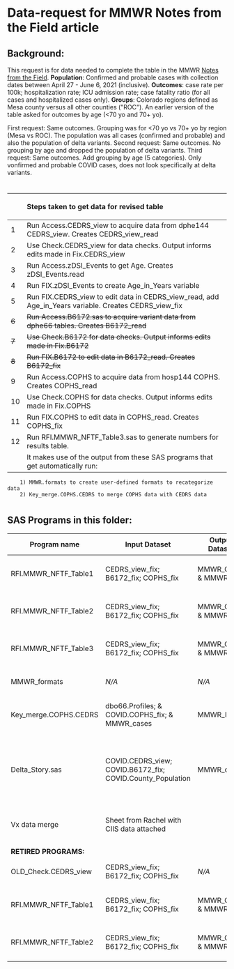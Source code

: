 # Data-request for MMWR Notes from the Field article

## Background: 
This request is for data needed to complete the table in the MMWR [Notes from the Field](https://docs.google.com/document/d/1Jla02O-FwNHoCOz3zqUEXd80KRmpGzljFKM7hfSf7T4/edit?ts=60f10e65).  **Population**:  Confirmed and probable cases with collection dates between April 27 - June 6, 2021 (inclusive).  **Outcomes**: case rate per 100k; hospitalization rate; ICU admission rate; case fatality ratio (for all cases and hospitalized cases only).  **Groups**: Colorado regions defined as Mesa county versus all other counties ("ROC"). An earlier version of the table asked for outcomes by age (<70 yo and 70+ yo).  

First request: Same outcomes. Grouping was for <70 yo vs 70+ yo by region (Mesa vs ROC). The population was all cases (confirmed and probable) and also the population of delta variants.
Second request: Same outcomes. No grouping by age and dropped the population of delta variants.
Third request: Same outcomes. Add grouping by age (5 categories). Only vonfirmed and probable COVID cases, does not look specifically at delta variants.
#

|     | <p align="left">Steps taken to get data for revised table</p> |
| --- | ------------------------------------------------------------------------------------ |
|1| Run Access.CEDRS_view to acquire data from dphe144 CEDRS_view. Creates CEDRS_view_read  |
|2| Use Check.CEDRS_view for data checks. Output informs edits made in Fix.CEDRS_view|
|3| Run Access.zDSI_Events to get Age. Creates zDSI_Events.read|
|4| Run FIX.zDSI_Events to create Age_in_Years variable|
|5| Run FIX.CEDRS_view to edit data in CEDRS_view_read, add Age_in_Years variable.  Creates CEDRS_view_fix
|~~6~~|~~Run Access.B6172.sas to acquire variant data from dphe66 tables. Creates B6172_read~~ |
|~~7~~|~~Use Check.B6172 for data checks. Output informs edits made in Fix.B6172~~|
|~~8~~|~~Run FIX.B6172 to edit data in B6172_read.  Creates B6172_fix~~
|9| Run Access.COPHS to acquire data from hosp144 COPHS. Creates COPHS_read  |
|10| Use Check.COPHS for data checks. Output informs edits made in Fix.COPHS|
|11| Run FIX.COPHS to edit data in COPHS_read.  Creates COPHS_fix
|12| Run RFI.MMWR_NFTF_Table3.sas to generate numbers for results table.  
|   | It makes use of the output from these SAS programs that get automatically run:
        1) MMWR.formats to create user-defined formats to recategorize data
        2) Key_merge.COPHS.CEDRS to merge COPHS data with CEDRS data

#             
## SAS Programs in this folder:

| Program name    | Input Dataset  | Output Dataset   | Purpose                                  
| --------------- | -------------- | ---------------- | ---------------------------------------| 
|RFI.MMWR_NFTF_Table1|CEDRS_view_fix; B6172_fix; COPHS_fix|MMWR_Cases & MMWR_ICU|Generate numbers for **first** data request table
|RFI.MMWR_NFTF_Table2|CEDRS_view_fix; B6172_fix; COPHS_fix|MMWR_Cases & MMWR_ICU|Generate numbers for **second** data request table
|RFI.MMWR_NFTF_Table3|CEDRS_view_fix; B6172_fix; COPHS_fix|MMWR_Cases & MMWR_ICU|Generate numbers for **third** data request table
|MMWR_formats| *N/A* | *N/A* |Create user defined formats
|Key_merge.COPHS.CEDRS|dbo66.Profiles; & COVID.COPHS_fix; & MMWR_cases|MMWR_ICU|Merge ICU data from COPHS into MMWR_Cases
|Delta_Story.sas| COVID.CEDRS_view; COVID.B6172_fix; COVID.County_Population | MMWR_cases | free lance code for telling story of delta emergence during third COVID wave in CO |
|Vx data merge|Sheet from Rachel with CIIS data attached||Merge vaccination data to CEDRS data
||
|**RETIRED PROGRAMS:** | |
| OLD_Check.CEDRS_view| CEDRS_view_fix; B6172_fix; COPHS_fix| *N/A*|Run data checks on CEDRS view|
|RFI.MMWR_NFTF_Table1|CEDRS_view_fix; B6172_fix; COPHS_fix|MMWR_Cases & MMWR_ICU|Generate numbers for **first** data request table
|RFI.MMWR_NFTF_Table2|CEDRS_view_fix; B6172_fix; COPHS_fix|MMWR_Cases & MMWR_ICU|Generate numbers for **second** data request table



